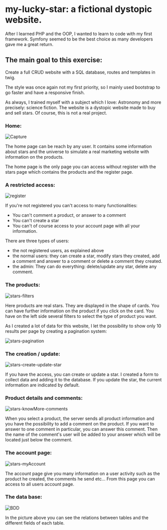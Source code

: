 # my-lucky-star: a fictional dystopic website.

After I learned PHP and the OOP, I wanted to learn to code with my first framework. 
Symfony seemed to be the best choice as many developers gave me a great return.

## The main goal to this exercise:
Create a full CRUD website with a SQL database, routes and templates in twig.

The style was once again not my first priority, so I mainly used bootstrap to go faster and have a responsive finish.

As always, I trained myself with a subject which I love: Astronomy and more precisely: science fiction.
The website is a dystopic website made to buy and sell stars.
Of course, this is not a real project.

### Home:

![Capture](https://github.com/Nicolas-CHRETIEN/my-lucky-star/assets/132827127/6d9a5a20-6221-44ea-9e42-3b19579f8bc0)



The home page can be reach by any user. 
It contains some information about stars and the universe to simulate a real marketing website with information on the products.

The home page is the only page you can access without register with the stars page which contains the products and the register page.

### A restricted access:

![register](https://github.com/Nicolas-CHRETIEN/my-lucky-star/assets/132827127/4ed87f62-f6dc-49f6-8926-e11cb4a95402)


If you're not registered you can't access to many functionalities:
  - You can't comment a product, or answer to a comment
  - You can't create a star
  - You can't of course access to your account page with all your information.

There are three types of users:
  - the not registered users, as explained above
  - the normal users: they can create a star, modify stars they created, add a comment and answer to a comment or delete a comment they created.
  - the admin: They can do everything: delete/update any star, delete any comment.


### The products:

![stars-filters](https://github.com/Nicolas-CHRETIEN/my-lucky-star/assets/132827127/39cd6357-d8c4-4d6f-b123-dbd6793b1c9d)



Here products are real stars.
They are displayed in the shape of cards. You can have further information on the product if you click on the card.
You have on the left side several filters to select the type of product you want.

As I created a lot of data for this website, I let the possibility to show only 10 results per page by creating a pagination system:

![stars-pagination](https://github.com/Nicolas-CHRETIEN/my-lucky-star/assets/132827127/a03ddd62-79ac-464c-b19f-97566a393cc4)



### The creation / update:


![stars-create-update-star](https://github.com/Nicolas-CHRETIEN/my-lucky-star/assets/132827127/c20d1895-e2a9-4d09-a1e3-e732b7e2e28a)



If you have the access, you can create or update a star.
I created a form to collect data and adding it to the database.
If you update the star, the current information are indicated by default.


### Product details and comments:

![stars-knowMore-comments](https://github.com/Nicolas-CHRETIEN/my-lucky-star/assets/132827127/b88774c7-b9be-4231-a4bf-edef5fb32172)



When you select a product, the server sends all product information and you have the possibility to add a comment on the product.
If you want to answer to one comment in particular, you can answer this comment.
Then the name of the comment's user will be added to your answer which will be located just below the comment.


### The account page:

![stars-myAccount](https://github.com/Nicolas-CHRETIEN/my-lucky-star/assets/132827127/33141541-1aa8-4072-8e3f-7e6bbc6b1beb)


The account page give you many information on a user activity such as the product he created, the comments he send etc...
From this page you can access to all users account page.


### The data base:

![BDD](https://github.com/Nicolas-CHRETIEN/my-lucky-star/assets/132827127/e668a4b5-c1a6-4f0a-ae83-f08fbc47d359)


In the picture above you can see the relations between tables and the different fields of each table.












